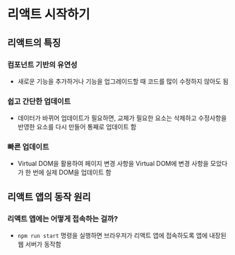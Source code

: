 # 리액트 시작하기

## 리액트의 특징

### 컴포넌트 기반의 유연성

- 새로운 기능을 추가하거나 기능을 업그레이드할 때 코드를 많이 수정하지 않아도 됨

### 쉽고 간단한 업데이트

- 데이터가 바뀌어 업데이트가 필요하면, 교체가 필요한 요소는 삭제하고 수정사항을 반영한 요소를 다시 만들어 통째로 업데이트 함

### 빠른 업데이트

- Virtual DOM을 활용하여 페이지 변경 사항을 Virtual DOM에 변경 사항을 모았다가 한 번에 실제 DOM을 업데이트 함

## 리액트 앱의 동작 원리

### 리액트 앱에는 어떻게 접속하는 걸까?

- `npm run start` 명령을 실행하면 브라우저가 리액트 앱에 접속하도록 앱에 내장된 웹 서버가 동작함
